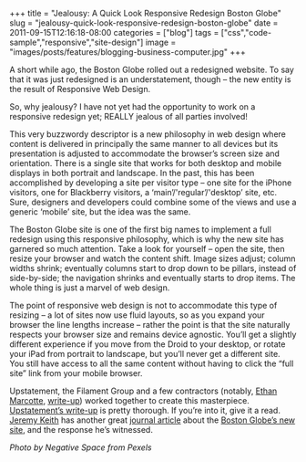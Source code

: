 +++
title         = "Jealousy: A Quick Look Responsive Redesign Boston Globe"
slug          = "jealousy-quick-look-responsive-redesign-boston-globe"
date          = 2011-09-15T12:16:18-08:00
categories    = ["blog"]
tags          = ["css","code-sample","responsive","site-design"]
image         = "images/posts/features/blogging-business-computer.jpg"
+++

A short while ago, the Boston Globe rolled out a redesigned website. To say that it was just redesigned is an understatement, though – the new entity is the result of Responsive Web Design.

So, why jealousy?  I have not yet had the opportunity to work on a responsive redesign yet; REALLY jealous of all parties involved!<!--more-->

This very buzzwordy descriptor is a new philosophy in web design where content is delivered in principally the same manner to all devices but its presentation is adjusted to accommodate the browser’s screen size and orientation. There is a single site that works for both desktop and mobile displays in both portrait and landscape. In the past, this has been accomplished by developing a site per visitor type – one site for the iPhone visitors, one for Blackberry visitors, a ‘main’/'regular’/'desktop’ site, etc. Sure, designers and developers could combine some of the views and use a generic ‘mobile’ site, but the idea was the same.


The Boston Globe site is one of the first big names to implement a full redesign using this responsive philosophy, which is why the new site has garnered so much attention. Take a look for yourself – open the site, then resize your browser and watch the content shift. Image sizes adjust; column widths shrink; eventually columns start to drop down to be pillars, instead of side-by-side; the navigation shrinks and eventually starts to drop items. The whole thing is just a marvel of web design.

The point of responsive web design is not to accommodate this type of resizing – a lot of sites now use fluid layouts, so as you expand your browser the line lengths increase – rather the point is that the site naturally respects your browser size and remains device agnostic. You’ll get a slightly different experience if you move from the Droid to your desktop, or rotate your iPad from portrait to landscape, but you’ll never get a different site. You still have access to all the same content without having to click the “full site” link from your mobile browser.

Upstatement, the Filament Group and a few contractors (notably, [Ethan Marcotte](http://www.twitter.com/beep), [write-up](http://unstoppablerobotninja.com/entry/the-boston-globe/)) worked together to create this masterpiece. [Upstatement’s write-up](http://upstatement.com/portfolio/boston-globe/) is pretty thorough. If you’re into it, give it a read. [Jeremy Keith](http://twitter.com/adactio) has another great [journal article](http://adactio.com/journal/4862/) about the [Boston Globe’s new site](http://www.bostonglobe.com), and the response he’s witnessed.


*Photo by Negative Space from Pexels*
